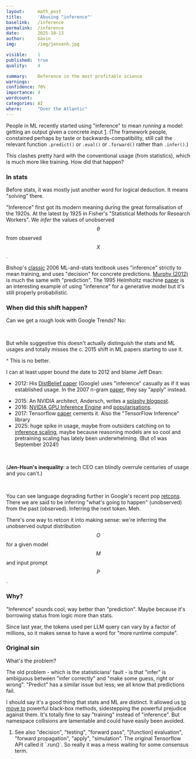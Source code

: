 ```yaml
---
layout:     math_post
title:      'Abusing "inference"'
baselink:   /inference
permalink:  /inference
date:       2025-10-13
author:     Gavin
img:        /img/jensenh.jpg

visible:    1
published:  true
quality:    4

summary:    Deference in the most profitable science
warnings: 	
confidence: 70%
importance: 4
wordcount:  
categories: AI
where:      "Over the Atlantic"
---
```


<script type="text/javascript" src="https://ssl.gstatic.com/trends_nrtr/4215_RC01/embed_loader.js"></script>


People in ML recently started using "inference" to mean _running_ a model: getting an output given a concrete input <a href="#fn:1" id="fn:1">1</a>. (The framework people, constained perhaps by taste or backwards-compatibility, still call the relevant function `.predict()` or `.eval()` or `.forward()` rather than `.infer()`.)

This clashes pretty hard with the conventional usage (from statistics), which is much more like training. How did that happen?

### In stats

Before stats, it was mostly just another word for logical deduction. It means "solving" there.

"Inference" first got its modern meaning during the great formalisation of the 1920s. At the latest by 1925 in Fisher's "Statistical Methods for Research Workers". We _infer_ the values of unobserved $$\theta$$ from observed $$X$$.

<!-- The Bayesian ML people use it right -->

Bishop's [classic](https://www.microsoft.com/en-us/research/wp-content/uploads/2006/01/Bishop-Pattern-Recognition-and-Machine-Learning-2006.pdf) 2006 ML-and-stats textbook uses "inference" strictly to mean training, and uses "decision" for concrete predictions. [Murphy (2012)](https://raw.githubusercontent.com/kerasking/book-1/master/ML%20Machine%20Learning-A%20Probabilistic%20Perspective.pdf) is much the same with "prediction". The 1995 Helmholtz machine [paper](https://pubmed.ncbi.nlm.nih.gov/7584891/) is an interesting example of using "inference" for a generative model but it's still properly probabilistic.

<!-- 2006 https://www.cs.toronto.edu/~hinton/absps/fastnc.pdf -->

### When did this shift happen?

Can we get a rough look with Google Trends? No:

<br>

<script type="text/javascript">
trends.embed.renderExploreWidget("TIMESERIES", {"comparisonItem":[{"keyword":"inference","geo":"","time":"2004-01-01 2025-10-13"}],"category":0,"property":""}, {"exploreQuery":"date=all&q=inference&hl=en","guestPath":"https://trends.google.com:443/trends/embed/"});
</script>

But while suggestive this doesn't actually distinguish the stats and ML usages and totally misses the c. 2015 shift in ML papers starting to use it.

<script type="text/javascript">
trends.embed.renderExploreWidget("TIMESERIES", {"comparisonItem":[{"keyword":"inference","geo":"","time":"today 5-y"},{"keyword":"model inference","geo":"","time":"today 5-y"},{"keyword":"statistical inference","geo":"","time":"today 5-y"},{"keyword":"GPU inference","geo":"","time":"today 5-y"}],"category":0,"property":""}, {"exploreQuery":"date=today%205-y&q=inference,model%20inference,statistical%20inference,GPU%20inference&hl=en","guestPath":"https://trends.google.com:443/trends/embed/"});
</script>

^ This is no better. 

I can at least upper bound the date to 2012 and blame Jeff Dean:

<!-- * Theano just says `predict` https://www.iro.umontreal.ca/~lisa/pointeurs/theano_scipy2010.pdf -->

* 2012: His [DistBelief paper](https://www.cs.toronto.edu/~ranzato/publications/DistBeliefNIPS2012_withAppendix.pdf) (Google) uses "inference" casually as if it was established usage. In the 2007 n-gram <a href="https://aclanthology.org/D07-1090.pdf">paper</a>, they say "apply" instead.
<!-- * 2014: Szegedy's [GoogLeNet paper](https://arxiv.org/pdf/1409.4842) uses "inference time" casually.  -->
* 2015: An NVIDIA architect, Andersch, writes a [splashy blogpost](https://developer.nvidia.com/blog/inference-next-step-gpu-accelerated-deep-learning/).
* 2016: [NVIDIA GPU Inference Engine](https://developer.nvidia.com/blog/production-deep-learning-nvidia-gpu-inference-engine/) and [popularisations](https://blogs.nvidia.com/blog/difference-deep-learning-training-inference-ai/).
* 2017: Tensorflow [paper](https://arxiv.org/abs/1605.08695v1) cements it. Also the "TensorFlow Inference" library
* 2025: huge spike in usage, maybe from outsiders catching on to [inference scaling](https://www.tobyord.com/writing/inference-scaling-reshapes-ai-governance), maybe because reasoning models are so cool and pretraining scaling has lately been underwhelming. (But o1 was September 2024!)

<br>

(**Jen-Hsun's inequality**: a tech CEO can blindly overrule centuries of usage and you can't.)

<br>

You can see language degrading further in Google's recent pop [retcons](https://blog.google/technology/ai/ask-a-techspert-what-is-inference/). There we are said to be inferring "what's going to happen" (unobserved) from the past (observed). Inferring the next token. Meh.


There's one way to retcon it into making sense: we're inferring the unobserved output distribution $$O$$ for a given model $$M$$ and input prompt $$P$$. 

### Why?

"Inference" sounds cool, way better than "prediction". Maybe because it's borrowing status from logic more than stats.

Since last year, the tokens used per LLM query can vary by a factor of millions, so it makes sense to have a word for "more runtime compute".

### Original sin

What's the problem?

The old problem - which is the statisticians' fault - is that "infer" is ambiguous between "infer correctly" and "make some guess, right or wrong". "Predict" has a similar issue but less; we all know that predictions fail. 

I should say it's a good thing that stats and ML are distinct. It allowed us [to move to](https://www2.math.uu.se/~thulin/mm/breiman.pdf) powerful black-box methods, sidestepping the powerful prejudice against them. It's totally fine to say "training" instead of "inference". But namespace collisions are lamentable and could have easily been avoided.


<div class="footnotes">

<ol>
    <!-- 1 -->
    <li class="footnote" id="fn:1">
    	See also "decision", "testing", "forward pass", "[function] evaluation", "forward propagation", "apply", "simulation". The original Tensorflow API called it `.run()`. So really it was a mess waiting for some consensus term.
	</li>
</ol>

</div>